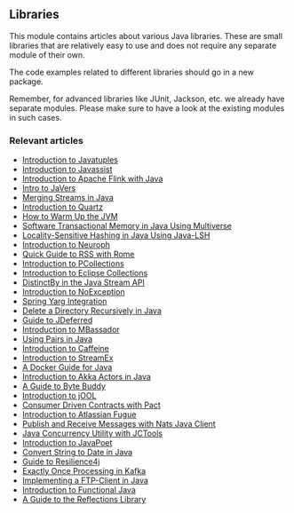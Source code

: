 ## Libraries

This module contains articles about various Java libraries. 
These are small libraries that are relatively easy to use and does not require any separate module of their own.

The code examples related to different libraries should go in a new package.

Remember, for advanced libraries like JUnit, Jackson, etc. we already have separate modules. Please make sure to have a look at the existing modules in such cases.

### Relevant articles

- [Introduction to Javatuples](http://www.baeldung.com/java-tuples)
- [Introduction to Javassist](http://www.baeldung.com/javassist)
- [Introduction to Apache Flink with Java](http://www.baeldung.com/apache-flink)
- [Intro to JaVers](http://www.baeldung.com/javers)
- [Merging Streams in Java](http://www.baeldung.com/java-merge-streams)
- [Introduction to Quartz](http://www.baeldung.com/quartz)
- [How to Warm Up the JVM](http://www.baeldung.com/java-jvm-warmup)
- [Software Transactional Memory in Java Using Multiverse](http://www.baeldung.com/java-multiverse-stm)
- [Locality-Sensitive Hashing in Java Using Java-LSH](http://www.baeldung.com/locality-sensitive-hashing)
- [Introduction to Neuroph](http://www.baeldung.com/neuroph)
- [Quick Guide to RSS with Rome](http://www.baeldung.com/rome-rss)
- [Introduction to PCollections](http://www.baeldung.com/java-pcollections)
- [Introduction to Eclipse Collections](http://www.baeldung.com/eclipse-collections)
- [DistinctBy in the Java Stream API](http://www.baeldung.com/java-streams-distinct-by)
- [Introduction to NoException](http://www.baeldung.com/no-exception)
- [Spring Yarg Integration](http://www.baeldung.com/spring-yarg)
- [Delete a Directory Recursively in Java](http://www.baeldung.com/java-delete-directory)
- [Guide to JDeferred](http://www.baeldung.com/jdeferred)
- [Introduction to MBassador](http://www.baeldung.com/mbassador)
- [Using Pairs in Java](http://www.baeldung.com/java-pairs)
- [Introduction to Caffeine](http://www.baeldung.com/java-caching-caffeine)
- [Introduction to StreamEx](http://www.baeldung.com/streamex)
- [A Docker Guide for Java](http://www.baeldung.com/docker-java-api)
- [Introduction to Akka Actors in Java](http://www.baeldung.com/akka-actors-java)
- [A Guide to Byte Buddy](http://www.baeldung.com/byte-buddy)
- [Introduction to jOOL](http://www.baeldung.com/jool)
- [Consumer Driven Contracts with Pact](http://www.baeldung.com/pact-junit-consumer-driven-contracts)
- [Introduction to Atlassian Fugue](http://www.baeldung.com/java-fugue)
- [Publish and Receive Messages with Nats Java Client](http://www.baeldung.com/nats-java-client)
- [Java Concurrency Utility with JCTools](http://www.baeldung.com/java-concurrency-jc-tools)
- [Introduction to JavaPoet](http://www.baeldung.com/java-poet)
- [Convert String to Date in Java](http://www.baeldung.com/java-string-to-date)
- [Guide to Resilience4j](http://www.baeldung.com/resilience4j)
- [Exactly Once Processing in Kafka](https://www.baeldung.com/kafka-exactly-once)
- [Implementing a FTP-Client in Java](http://www.baeldung.com/java-ftp-client)
- [Introduction to Functional Java](https://www.baeldung.com/java-functional-library)
- [A Guide to the Reflections Library](https://www.baeldung.com/reflections-library)

